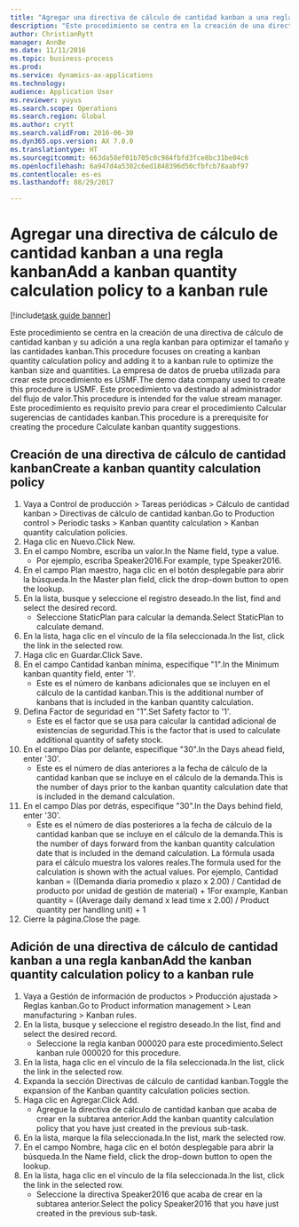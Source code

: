 ```yaml
--- 
title: "Agregar una directiva de cálculo de cantidad kanban a una regla kanban"
description: "Este procedimiento se centra en la creación de una directiva de cálculo de cantidad kanban y su adición a una regla kanban para optimizar el tamaño y las cantidades kanban."
author: ChristianRytt
manager: AnnBe
ms.date: 11/11/2016
ms.topic: business-process
ms.prod: 
ms.service: dynamics-ax-applications
ms.technology: 
audience: Application User
ms.reviewer: yuyus
ms.search.scope: Operations
ms.search.region: Global
ms.author: crytt
ms.search.validFrom: 2016-06-30
ms.dyn365.ops.version: AX 7.0.0
ms.translationtype: HT
ms.sourcegitcommit: 663da58ef01b705c0c984fbfd3fce8bc31be04c6
ms.openlocfilehash: 6a947d4a5302c6ed1848396d50cfbfcb78aabf97
ms.contentlocale: es-es
ms.lasthandoff: 08/29/2017

---
```

# <a name="add-a-kanban-quantity-calculation-policy-to-a-kanban-rule"></a><span data-ttu-id="efc74-103">Agregar una directiva de cálculo de cantidad kanban a una regla kanban</span><span class="sxs-lookup"><span data-stu-id="efc74-103">Add a kanban quantity calculation policy to a kanban rule</span></span>

[!include[task guide banner](../../includes/task-guide-banner.md)]

<span data-ttu-id="efc74-104">Este procedimiento se centra en la creación de una directiva de cálculo de cantidad kanban y su adición a una regla kanban para optimizar el tamaño y las cantidades kanban.</span><span class="sxs-lookup"><span data-stu-id="efc74-104">This procedure focuses on creating a kanban quantity calculation policy and adding it to a kanban rule to optimize the kanban size and quantities.</span></span> <span data-ttu-id="efc74-105">La empresa de datos de prueba utilizada para crear este procedimiento es USMF.</span><span class="sxs-lookup"><span data-stu-id="efc74-105">The demo data company used to create this procedure is USMF.</span></span> <span data-ttu-id="efc74-106">Este procedimiento va destinado al administrador del flujo de valor.</span><span class="sxs-lookup"><span data-stu-id="efc74-106">This procedure is intended for the value stream manager.</span></span> <span data-ttu-id="efc74-107">Este procedimiento es requisito previo para crear el procedimiento Calcular sugerencias de cantidades kanban.</span><span class="sxs-lookup"><span data-stu-id="efc74-107">This procedure is a prerequisite for creating the procedure Calculate kanban quantity suggestions.</span></span> 


## <a name="create-a-kanban-quantity-calculation-policy"></a><span data-ttu-id="efc74-108">Creación de una directiva de cálculo de cantidad kanban</span><span class="sxs-lookup"><span data-stu-id="efc74-108">Create a kanban quantity calculation policy</span></span>
1. <span data-ttu-id="efc74-109">Vaya a Control de producción > Tareas periódicas > Cálculo de cantidad kanban > Directivas de cálculo de cantidad kanban.</span><span class="sxs-lookup"><span data-stu-id="efc74-109">Go to Production control > Periodic tasks > Kanban quantity calculation > Kanban quantity calculation policies.</span></span>
2. <span data-ttu-id="efc74-110">Haga clic en Nuevo.</span><span class="sxs-lookup"><span data-stu-id="efc74-110">Click New.</span></span>
3. <span data-ttu-id="efc74-111">En el campo Nombre, escriba un valor.</span><span class="sxs-lookup"><span data-stu-id="efc74-111">In the Name field, type a value.</span></span>
    * <span data-ttu-id="efc74-112">Por ejemplo, escriba Speaker2016.</span><span class="sxs-lookup"><span data-stu-id="efc74-112">For example, type Speaker2016.</span></span>  
4. <span data-ttu-id="efc74-113">En el campo Plan maestro, haga clic en el botón desplegable para abrir la búsqueda.</span><span class="sxs-lookup"><span data-stu-id="efc74-113">In the Master plan field, click the drop-down button to open the lookup.</span></span>
5. <span data-ttu-id="efc74-114">En la lista, busque y seleccione el registro deseado.</span><span class="sxs-lookup"><span data-stu-id="efc74-114">In the list, find and select the desired record.</span></span>
    * <span data-ttu-id="efc74-115">Seleccione StaticPlan para calcular la demanda.</span><span class="sxs-lookup"><span data-stu-id="efc74-115">Select StaticPlan to calculate demand.</span></span>  
6. <span data-ttu-id="efc74-116">En la lista, haga clic en el vínculo de la fila seleccionada.</span><span class="sxs-lookup"><span data-stu-id="efc74-116">In the list, click the link in the selected row.</span></span>
7. <span data-ttu-id="efc74-117">Haga clic en Guardar.</span><span class="sxs-lookup"><span data-stu-id="efc74-117">Click Save.</span></span>
8. <span data-ttu-id="efc74-118">En el campo Cantidad kanban mínima, especifique "1".</span><span class="sxs-lookup"><span data-stu-id="efc74-118">In the Minimum kanban quantity field, enter '1'.</span></span>
    * <span data-ttu-id="efc74-119">Este es el número de kanbans adicionales que se incluyen en el cálculo de la cantidad kanban.</span><span class="sxs-lookup"><span data-stu-id="efc74-119">This is the additional number of kanbans that is included in the kanban quantity calculation.</span></span>  
9. <span data-ttu-id="efc74-120">Defina Factor de seguridad en "1".</span><span class="sxs-lookup"><span data-stu-id="efc74-120">Set Safety factor to '1'.</span></span>
    * <span data-ttu-id="efc74-121">Este es el factor que se usa para calcular la cantidad adicional de existencias de seguridad.</span><span class="sxs-lookup"><span data-stu-id="efc74-121">This is the factor that is used to calculate additional quantity of safety stock.</span></span>  
10. <span data-ttu-id="efc74-122">En el campo Días por delante, especifique "30".</span><span class="sxs-lookup"><span data-stu-id="efc74-122">In the Days ahead field, enter '30'.</span></span>
    * <span data-ttu-id="efc74-123">Este es el número de días anteriores a la fecha de cálculo de la cantidad kanban que se incluye en el cálculo de la demanda.</span><span class="sxs-lookup"><span data-stu-id="efc74-123">This is the number of days prior to the kanban quantity calculation date that is included in the demand calculation.</span></span>  
11. <span data-ttu-id="efc74-124">En el campo Días por detrás, especifique "30".</span><span class="sxs-lookup"><span data-stu-id="efc74-124">In the Days behind field, enter '30'.</span></span>
    * <span data-ttu-id="efc74-125">Este es el número de días posteriores a la fecha de cálculo de la cantidad kanban que se incluye en el cálculo de la demanda.</span><span class="sxs-lookup"><span data-stu-id="efc74-125">This is the number of days forward from the kanban quantity calculation date that is included in the demand calculation.</span></span>  <span data-ttu-id="efc74-126">La fórmula usada para el cálculo muestra los valores reales.</span><span class="sxs-lookup"><span data-stu-id="efc74-126">The formula used for the calculation is shown with the actual values.</span></span> <span data-ttu-id="efc74-127">Por ejemplo, Cantidad kanban = ((Demanda diaria promedio x plazo x 2.00) / Cantidad de producto por unidad de gestión de material) + 1</span><span class="sxs-lookup"><span data-stu-id="efc74-127">For example,  Kanban quantity = ((Average daily demand x lead time x 2.00) / Product quantity per handling unit) + 1</span></span>  
12. <span data-ttu-id="efc74-128">Cierre la página.</span><span class="sxs-lookup"><span data-stu-id="efc74-128">Close the page.</span></span>

## <a name="add-the-kanban-quantity-calculation-policy-to-a-kanban-rule"></a><span data-ttu-id="efc74-129">Adición de una directiva de cálculo de cantidad kanban a una regla kanban</span><span class="sxs-lookup"><span data-stu-id="efc74-129">Add the kanban quantity calculation policy to a kanban rule</span></span>
1. <span data-ttu-id="efc74-130">Vaya a Gestión de información de productos > Producción ajustada > Reglas kanban.</span><span class="sxs-lookup"><span data-stu-id="efc74-130">Go to Product information management > Lean manufacturing > Kanban rules.</span></span>
2. <span data-ttu-id="efc74-131">En la lista, busque y seleccione el registro deseado.</span><span class="sxs-lookup"><span data-stu-id="efc74-131">In the list, find and select the desired record.</span></span>
    * <span data-ttu-id="efc74-132">Seleccione la regla kanban 000020 para este procedimiento.</span><span class="sxs-lookup"><span data-stu-id="efc74-132">Select kanban rule 000020 for this procedure.</span></span>  
3. <span data-ttu-id="efc74-133">En la lista, haga clic en el vínculo de la fila seleccionada.</span><span class="sxs-lookup"><span data-stu-id="efc74-133">In the list, click the link in the selected row.</span></span>
4. <span data-ttu-id="efc74-134">Expanda la sección Directivas de cálculo de cantidad kanban.</span><span class="sxs-lookup"><span data-stu-id="efc74-134">Toggle the expansion of the Kanban quantity calculation policies section.</span></span>
5. <span data-ttu-id="efc74-135">Haga clic en Agregar.</span><span class="sxs-lookup"><span data-stu-id="efc74-135">Click Add.</span></span>
    * <span data-ttu-id="efc74-136">Agregue la directiva de cálculo de cantidad kanban que acaba de crear en la subtarea anterior.</span><span class="sxs-lookup"><span data-stu-id="efc74-136">Add the kanban quantity calculation policy that you have just created in the previous sub-task.</span></span>  
6. <span data-ttu-id="efc74-137">En la lista, marque la fila seleccionada.</span><span class="sxs-lookup"><span data-stu-id="efc74-137">In the list, mark the selected row.</span></span>
7. <span data-ttu-id="efc74-138">En el campo Nombre, haga clic en el botón desplegable para abrir la búsqueda.</span><span class="sxs-lookup"><span data-stu-id="efc74-138">In the Name field, click the drop-down button to open the lookup.</span></span>
8. <span data-ttu-id="efc74-139">En la lista, haga clic en el vínculo de la fila seleccionada.</span><span class="sxs-lookup"><span data-stu-id="efc74-139">In the list, click the link in the selected row.</span></span>
    * <span data-ttu-id="efc74-140">Seleccione la directiva Speaker2016 que acaba de crear en la subtarea anterior.</span><span class="sxs-lookup"><span data-stu-id="efc74-140">Select the policy Speaker2016 that you have just created in the previous sub-task.</span></span>  


